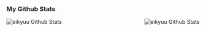 ### My Github Stats</summary>

 <img align="right" alt="eikyuu Github Stats" src="https://github-readme-stats.vercel.app/api?username=eikyuu&show_icons=true&theme=radical" />
 <img align="left" alt="eikyuu Github Stats" src="https://github-readme-stats.vercel.app/api/top-langs/?username=eikyuu" />



